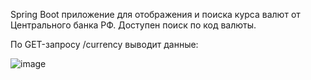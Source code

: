 Spring Boot приложение для отображения и поиска курса валют от Центрального банка РФ. Доступен поиск по код валюты.

По GET-запросу /currency выводит данные:

![image](https://user-images.githubusercontent.com/99965044/174896285-fa0feb70-3782-4866-a730-cc5a62619444.png)
